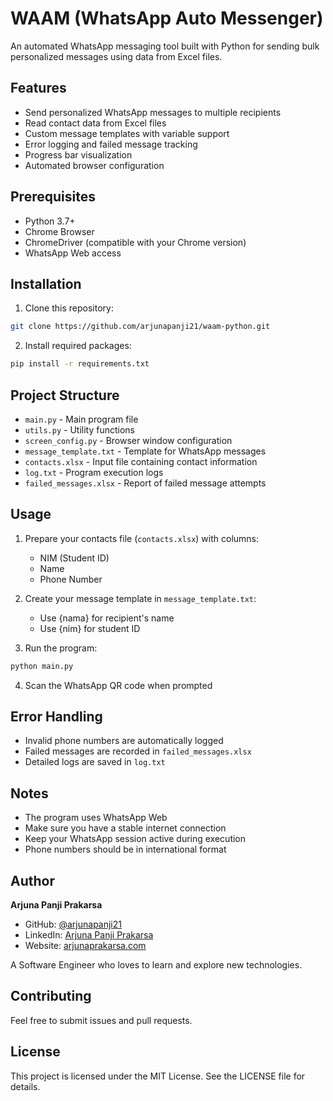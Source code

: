 # WAAM (WhatsApp Auto Messenger)

An automated WhatsApp messaging tool built with Python for sending bulk personalized messages using data from Excel files.

## Features

- Send personalized WhatsApp messages to multiple recipients
- Read contact data from Excel files
- Custom message templates with variable support
- Error logging and failed message tracking
- Progress bar visualization
- Automated browser configuration

## Prerequisites

- Python 3.7+
- Chrome Browser
- ChromeDriver (compatible with your Chrome version)
- WhatsApp Web access

## Installation

1. Clone this repository:
```bash
git clone https://github.com/arjunapanji21/waam-python.git
```
2. Install required packages:
```bash
pip install -r requirements.txt
```

## Project Structure

- `main.py` - Main program file
- `utils.py` - Utility functions
- `screen_config.py` - Browser window configuration
- `message_template.txt` - Template for WhatsApp messages
- `contacts.xlsx` - Input file containing contact information
- `log.txt` - Program execution logs
- `failed_messages.xlsx` - Report of failed message attempts

## Usage

1. Prepare your contacts file (`contacts.xlsx`) with columns:
   - NIM (Student ID)
   - Name
   - Phone Number

2. Create your message template in `message_template.txt`:
   - Use {nama} for recipient's name
   - Use {nim} for student ID

3. Run the program:
```bash
python main.py
```

4. Scan the WhatsApp QR code when prompted

## Error Handling

- Invalid phone numbers are automatically logged
- Failed messages are recorded in `failed_messages.xlsx`
- Detailed logs are saved in `log.txt`

## Notes

- The program uses WhatsApp Web
- Make sure you have a stable internet connection
- Keep your WhatsApp session active during execution
- Phone numbers should be in international format

## Author

**Arjuna Panji Prakarsa**
- GitHub: [@arjunapanji21](https://github.com/arjunapanji21)
- LinkedIn: [Arjuna Panji Prakarsa](https://www.linkedin.com/in/arjunapanji)
- Website: [arjunaprakarsa.com](https://arjunaprakarsa.com)

A Software Engineer who loves to learn and explore new technologies.

## Contributing

Feel free to submit issues and pull requests.

## License

This project is licensed under the MIT License. See the LICENSE file for details.
